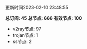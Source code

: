 更新时间2023-02-10 23:48:55

**总订阅: 45**
**总节点: 666**
**有效节点: 100**
- v2ray节点: 97
- trojan节点: 1
- ss节点: 2
